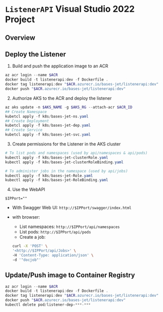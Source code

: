 ﻿# `ListenerAPI` Visual Studio 2022 Project

## Overview


## Deploy the Listener

1. Build and push the application image to an ACR

```powershell
az acr login --name $ACR
docker build -t listenerapi:dev -f Dockerfile .
docker tag listenerapi:dev "$ACR.azurecr.io/bases-jet/listenerapi:dev"
docker push "$ACR.azurecr.io/bases-jet/listenerapi:dev"
```

2. Authorize AKS to the ACR and deploy the listener

```powershell
az aks update -n $AKS_NAME -g $AKS_RG --attach-acr $ACR_ID
## Create Namespace
kubetcl apply -f k8s/bases-jet-ns.yaml
## Create Deployment
kubetcl apply -f k8s/bases-jet-dep.yaml
## Create Service
kubetcl apply -f k8s/bases-jet-svc.yaml
```

3. Create permissions for the Listener in the AKS cluster

```powershell
# To list pods and namespaces (used by api/namespaces & api/pods)
kubectl apply -f k8s/bases-jet-clusterRole.yaml
kubectl apply -f k8s/bases-jet-clusterRoleBinding.yaml

# To administer jobs in the namespace (used by api/jobs)
kubectl apply -f k8s/bases-jet-Role.yaml
kubectl apply -f k8s/bases-jet-RoleBinding.yaml
```

4. Use the WebAPI

`$IPPort=""`

- With Swagger Web UI: `http://$IPPort/swagger/index.html`

- with browser:
  - List namespaces: `http://$IPPort/api/namespaces`
  - List pods: `http://$IPPort/api/pods`
  - Create a job:

  ```bash
  curl -X 'POST' \
  '<http://$IPPort/api/Jobs>' \
  -H 'Content-Type: application/json' \
  -d '"docjob"'
  ```

## Update/Push image to Container Registry

```powershell
az acr login --name $ACR
docker build -t listenerapi:dev -f Dockerfile .
docker tag listenerapi:dev "$ACR.azurecr.io/bases-jet/listenerapi:dev"
docker push "$ACR.azurecr.io/bases-jet/listenerapi:dev"
kubectl delete pod/listener-dep-***-***
```
